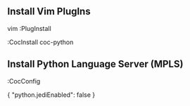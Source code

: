 ## Install Vim PlugIns
vim :PlugInstall

:CocInstall coc-python

## Install Python Language Server (MPLS)
:CocConfig 

{
"python.jediEnabled": false
}
